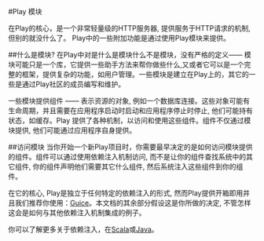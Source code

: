 #Play 模块

在Play的核心，是一个非常轻量级的HTTP服务器, 提供服务于HTTP请求的机制, 但别的就没什么了。 Play中的一些附加功能是通过使用Play模块来提供。

##什么是模块?
在Play中对是什么是模块什么不是模块，没有严格的定义―― 模块可能只是一个库，它提供一些助手方法来帮你做些什么,又或者它可以是一个完整的框架，提供复杂的功能，如用户管理。一些模块是建立在Play上的，其它的一些是通过Play社区的成员编写和维护。

一些模块提供组件 ―― 表示资源的对象, 例如一个数据库连接。这些对象可能有生命周期，并且需要在应用程序启动时启动和应用程序停止时停止, 他们可能持有状态，如缓存。Play 提供了各种机制，以访问和使用这些组件。组件不仅通过模块提供, 他们可能通过应用程序自身提供。


##访问模块
当你开始一个新Play项目时，你需要最早决定的是如何访问模块提供的组件。组件可以通过使用依赖注入机制访问, 而不是让你的组件查找系统中的其它组件, 你的组件声明他们需要其它什么组件, 然后系统注入这些组件到你的组件。

在它的核心, Play是独立于任何特定的依赖注入的形式, 然而Play提供开箱即用并且我们推荐你使用：[Guice](https://github.com/google/guice)。本文档的其余部分假设这是你所做的决定, 不管怎样这会是如何与其他依赖注入机制集成的例子。

你可以了解更多关于依赖注入，在[Scala](https://www.playframework.com/documentation/2.4.x/ScalaDependencyInjection)或[Java](#TODO)。
